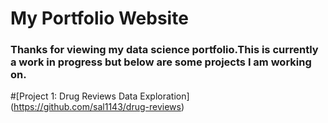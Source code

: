 # My Portfolio Website

### Thanks for viewing my data science portfolio.This is currently a work in progress but below are some projects I am working on.

#[Project 1: Drug Reviews Data Exploration] (https://github.com/sal1143/drug-reviews)
